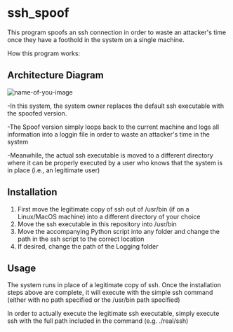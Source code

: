 # ssh_spoof

This program spoofs an ssh connection in order to waste an attacker's time once they have a foothold in the system on a single machine.

How this program works:

## Architecture Diagram

![name-of-you-image](https://github.com/zurowskik/Images_for_README/blob/main/ssh_spoof.png)

-In this system, the system owner replaces the default ssh executable with the spoofed version.

-The Spoof version simply loops back to the current machine and logs all information into a loggin file in order to waste an attacker's time in the system

-Meanwhile, the actual ssh executable is moved to a different directory where it can be properly executed by a user who knows that the system is in place (i.e., an legitimate user)


## Installation

1. First move the legitimate copy of ssh out of /usr/bin (if on a Linux/MacOS machine) into a different directory of your choice
2. Move the ssh executable in this repository into /usr/bin
3. Move the accompanying Python script into any folder and change the path in the ssh script to the correct location
4. If desired, change the path of the Logging folder


## Usage

The system runs in place of a legitimate copy of ssh. Once the installation steps above are complete, it will execute with the simple ssh command (either with no path specified or the /usr/bin path specified)

In order to actually execute the legitimate ssh executable, simply execute ssh with the full path included in the command (e.g. ./real/ssh)
